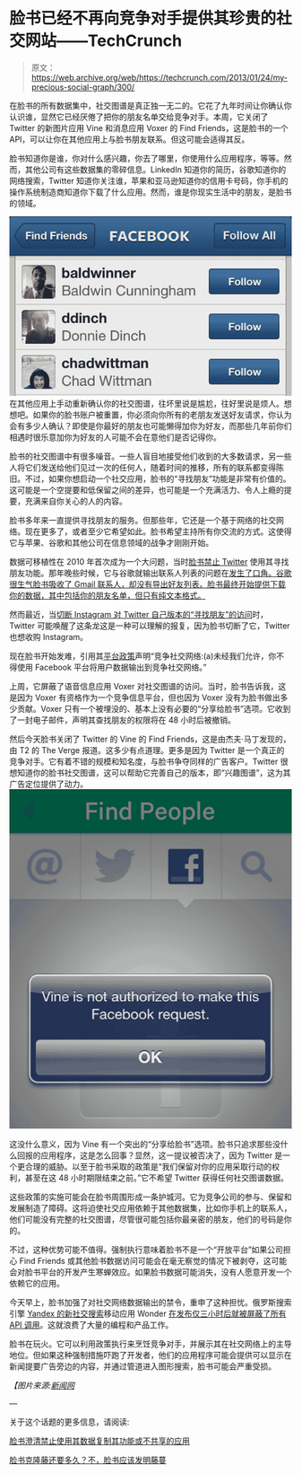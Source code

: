 # 脸书已经不再向竞争对手提供其珍贵的社交网站——TechCrunch

> 原文：<https://web.archive.org/web/https://techcrunch.com/2013/01/24/my-precious-social-graph/300/>

在脸书的所有数据集中，社交图谱是真正独一无二的。它花了九年时间让你确认你认识谁，显然它已经厌倦了把你的朋友名单交给竞争对手。本周，它关闭了 Twitter 的新图片应用 Vine 和消息应用 Voxer 的 Find Friends，这是脸书的一个 API，可以让你在其他应用上与脸书朋友联系。但这可能会适得其反。

脸书知道你是谁，你对什么感兴趣，你去了哪里，你使用什么应用程序，等等。然而，其他公司有这些数据集的零碎信息。LinkedIn 知道你的简历，谷歌知道你的网络搜索，Twitter 知道你关注谁，苹果和亚马逊知道你的信用卡号码，你手机的操作系统制造商知道你下载了什么应用。然而，谁是你现实生活中的朋友，是脸书的领域。

![Find Friends Screenshot](img/125d0447f8e3b9b394b5010753865103.png)在其他应用上手动重新确认你的社交图谱，往坏里说是尴尬，往好里说是烦人。想想吧。如果你的脸书账户被重置，你必须向你所有的老朋友发送好友请求，你认为会有多少人确认？即使是你最好的朋友也可能懒得加你为好友，而那些几年前你们相遇时很乐意加你为好友的人可能不会在意他们是否记得你。

脸书的社交图谱中有很多噪音。一些人盲目地接受他们收到的大多数请求，另一些人将它们发送给他们见过一次的任何人，随着时间的推移，所有的联系都变得陈旧。不过，如果你想启动一个社交应用，脸书的“寻找朋友”功能是非常有价值的。这可能是一个空提要和低保留之间的差异，也可能是一个充满活力、令人上瘾的提要，充满来自你关心的人的内容。

脸书多年来一直提供寻找朋友的服务。但那些年，它还是一个基于网络的社交网络。现在更多了，或者至少它希望如此。脸书希望主持所有你交流的方式。这使得它与苹果、谷歌和其他公司在信息领域的战争才刚刚开始。

数据可移植性在 2010 年首次成为一个大问题，当时[脸书禁止 Twitter](https://web.archive.org/web/20210903011928/https://beta.techcrunch.com/2010/06/23/facebook-blocks-twitter/) 使用其寻找朋友功能。那年晚些时候，它与谷歌就输出联系人列表的问题在[发生了口角。谷歌很生气脸书吸收了 Gmail 联系人，却没有导出好友列表。脸书最终开始提供下载你的数据，其中包括你的朋友名单，但只有纯文本格式。](https://web.archive.org/web/20210903011928/https://beta.techcrunch.com/2010/11/04/facebook-google-contacts/)

然而最近，当[切断 Instagram 对 Twitter 自己版本的“寻找朋友”的访问](https://web.archive.org/web/20210903011928/https://beta.techcrunch.com/2012/07/26/no-api-for-you-twitter-shuts-off-find-friends-feature-for-instagram/)时，Twitter 可能唤醒了这条龙这是一种可以理解的报复，因为脸书切断了它，Twitter 也想收购 Instagram。

现在脸书开始发难，引用其[平台政策](https://web.archive.org/web/20210903011928/https://developers.facebook.com/policy/)声明“竞争社交网络:(a)未经我们允许，你不得使用 Facebook 平台将用户数据输出到竞争社交网络。”

上周，它屏蔽了语音信息应用 Voxer 对社交图谱的访问。当时，脸书告诉我，这是因为 Voxer 有资格作为一个竞争信息平台，但也因为 Voxer 没有为脸书做出多少贡献。Voxer 只有一个被埋没的、基本上没有必要的“分享给脸书”选项。它收到了一封电子邮件，声明其查找朋友的权限将在 48 小时后被撤销。

然后今天脸书关闭了 Twitter 的 Vine 的 Find Friends，这是由杰夫·马丁发现的，由 T2 的 The Verge 报道。这多少有点道理。更多是因为 Twitter 是一个真正的竞争对手。它有着不错的规模和知名度，与脸书争夺同样的广告客户。Twitter 很想知道你的脸书社交图谱，这可以帮助它完善自己的版本，即“兴趣图谱”，这为其广告定位提供了动力。![Vine Blocked](img/8a95cb1a08e8e34bd14d8a21d2bd08e0.png)

这没什么意义，因为 Vine 有一个突出的“分享给脸书”选项。脸书只追求那些没什么回报的应用程序，这是怎么回事？显然，这一提议被否决了，因为 Twitter 是一个更合理的威胁。以至于脸书采取的政策是“我们保留对你的应用采取行动的权利，甚至在这 48 小时期限结束之前。”它不希望 Twitter 获得任何社交图谱数据。

这些政策的实施可能会在脸书周围形成一条护城河。它为竞争公司的参与、保留和发展制造了障碍。这将迫使社交应用依赖于其他数据集，比如你手机上的联系人，他们可能没有完整的社交图谱，尽管很可能包括你最亲密的朋友，他们的号码是你的。

不过，这种优势可能不值得。强制执行意味着脸书不是一个“开放平台”如果公司担心 Find Friends 或其他脸书数据访问可能会在毫无察觉的情况下被剥夺，这可能会对脸书平台的开发产生寒蝉效应。如果脸书数据可能消失，没有人愿意开发一个依赖它的应用。

今天早上，脸书加强了对社交网络数据输出的禁令，重申了这种担忧。俄罗斯搜索引擎 [Yandex 的新社交搜索](https://web.archive.org/web/20210903011928/https://beta.techcrunch.com/2013/01/24/yandex-launches-social-search-app-wonder-as-a-u-s-experiment-gets-legal-advice-on-why-it-shouldnt-bother-facebook/)移动应用 Wonder [在发布仅三小时后就被屏蔽了所有 API 调用](https://web.archive.org/web/20210903011928/https://beta.techcrunch.com/2013/01/24/facebook-blocks-yandex-wonder/)。这就浪费了大量的编程和产品工作。

脸书在玩火。它可以利用政策执行来烹饪竞争对手，并展示其在社交网络上的主导地位。但如果这种强制措施吓跑了开发者，他们的应用程序可能会提供可以显示在新闻提要广告旁边的内容，并通过管道进入图形搜索，脸书可能会严重受损。

*【图片来源:[新闻网](https://web.archive.org/web/20210903011928/http://www.newscom.com/)* 

—

关于这个话题的更多信息，请阅读:

[脸书澄清禁止使用其数据复制其功能或不共享的应用](https://web.archive.org/web/20210903011928/https://beta.techcrunch.com/2013/01/25/facebook-bans-replicating-its-functionality/)

[脸书克隆藤还要多久？不，脸书应该发明藤蔓](https://web.archive.org/web/20210903011928/https://beta.techcrunch.com/2013/01/25/facebook-needs-its-crystal-ball-back/)